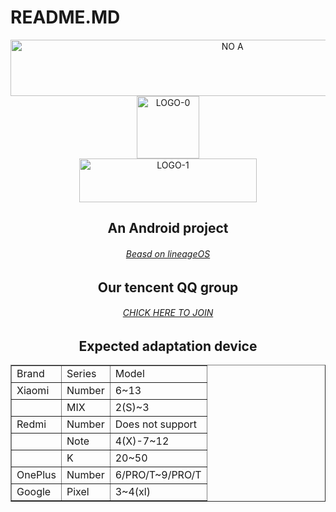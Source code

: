 # README.MD

<div align="center">  
    <a href="https://project-litmus.feishu.cn/docx/FTOWdpuRko2Rm4xWSOrc6h51n8U">  
	<img src="https://s1.ax1x.com/2023/02/08/pSRJZQ0.png" width = "694.44" height = "90" alt="NO A" align=center/>
    </a>
</div>
<div align="center">    
  <img src="https://s1.ax1x.com/2023/02/08/pSRlwng.png" width = "100" height = "100" alt="LOGO-0" align=center />
</div>
  
<div align="center">    
  <img src="https://s1.ax1x.com/2023/02/08/pSRlLjO.png" width = "284.14" height = "70" alt="LOGO-1" align=center />
</div>
<div align="center">  
	<h2 align=“center”>An Android project</H2>
        <a href="https://jq.qq.com/?_wv=1027&k=VfUw3Mes">
            <h6 align=“center”>Beasd on lineageOS</h6>
        </a>
</div>
<div align="center">  
	<h2 align=“center”>Our tencent QQ group</H2>
	    <a href="https://jq.qq.com/?_wv=1027&k=VfUw3Mes">
  	        <h6 align=“center”>CHICK HERE TO JOIN</h6>
	    </a>
</div>
<div align="center">  
	<h2 align=“center”>Expected adaptation device</H2>
<table border="1">
<tr>
<td>Brand</td>
<td>Series</td>
<td>Model</td>
</tr>
<tr>
    <td>Xiaomi</td>
    <td>Number</td>
    <td>6~13</td>
</tr>
<tr>
    <td></td>
    <td>MIX</td>
    <td>2(S)~3</td>
</tr>
<tr>
    <td>Redmi</td>
    <td>Number</td>
    <td>Does not support</td>
</tr>
<tr>
    <td></td>
    <td>Note</td>
    <td>4(X)-7~12</td>
</tr>
<tr>
    <td></td>
    <td>K</td>
    <td>20~50</td>
</tr>
<tr>
    <td>OnePlus</td>
    <td>Number</td>
    <td>6/PRO/T~9/PRO/T</td>
</tr>
<tr>
    <td>Google</td>
    <td>Pixel</td>
    <td>3~4(xl)</td>
</tr>
</table>
</div>
